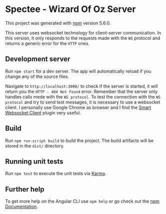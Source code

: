# Spectee - Wizard Of Oz Server

This project was generated with [npm](https://github.com/npm/npm) version 5.6.0.

This server uses websocket technology for client-server communication.
In this version, it only responds to the requests made with the `WS` protocol and returns a generic error for the `HTTP` ones.

## Development server

Run `npm start` for a dev server. The app will automatically reload if you change any of the source files.

Navigate to `http://localhost:3000/` to check if the server is started, it will return you the `HTTP - 404 Not Found` error.
Remember that the server only handles calls mede with the `WS protocol`.
To test the connection with the `WS protocol` and try to send test messages, it is necessary to use a websocket client.
I personally use Google Chrome as browser and I find the [Smart Websocket Client](https://chrome.google.com/webstore/detail/smart-websocket-client/omalebghpgejjiaoknljcfmglgbpocdp?utm_source=chrome-app-launcher-info-dialog) plugin very useful.

## Build

Run `npm run-script build` to build the project. The build artifacts will be stored in the `dist/` directory.

## Running unit tests

Run `npm test` to execute the unit tests via [Karma](https://karma-runner.github.io).

## Further help

To get more help on the Angular CLI use `npm help` or go check out the [npm Documentation](https://docs.npmjs.com/).
